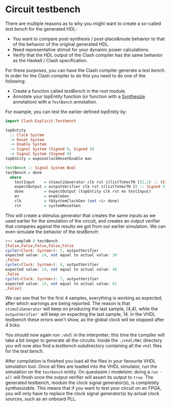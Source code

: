 # Circuit testbench

There are multiple reasons as to why you might want to create a so-called *test bench* for the generated HDL:

- You want to compare post-synthesis / post-place&route behavior to that of the behavior of the original generated HDL.
- Need representative stimuli for your dynamic power calculations.
- Verify that the HDL output of the Clash compiler has the same behavior as the Haskell / Clash specification.

For these purposes, you can have the Clash compiler generate a *test bench*.
In order for the Clash compiler to do this you need to do one of the following:

- Create a function called *testBench* in the root module.
- Annotate your *topEntity* function (or function with a [Synthesize](Clash-Tutorial.html#g:12) annotation) with a `TestBench` annotation.

For example, you can test the earlier defined *topEntity* by:

``` haskell
import Clash.Explicit.Testbench

topEntity
  :: Clock System
  -> Reset System
  -> Enable System
  -> Signal System (Signed 9, Signed 9)
  -> Signal System (Signed 9)
topEntity = exposeClockResetEnable mac

testBench :: Signal System Bool
testBench = done
  where
    testInput    = stimuliGenerator clk rst $(listToVecTH [(1,1) :: (Signed 9,Signed 9),(2,2),(3,3),(4,4)])
    expectOutput = outputVerifier clk rst $(listToVecTH [0 :: Signed 9,1,5,14,14,14,14])
    done         = expectOutput (topEntity clk rst en testInput)
    en           = enableGen
    clk          = tbSystemClockGen (not <$> done)
    rst          = systemResetGen
```

This will create a stimulus generator that creates the same inputs as we used earlier for the simulation of the circuit, and creates an output verifier that compares against the results we got from our earlier simulation.
We can even simulate the behavior of the *testBench*:

``` haskell
>>> sampleN 8 testBench
[False,False,False,False,False
cycle(<Clock: System>): 5, outputVerifier
expected value: 14, not equal to actual value: 30
,False
cycle(<Clock: System>): 6, outputVerifier
expected value: 14, not equal to actual value: 46
,False
cycle(<Clock: System>): 7, outputVerifier
expected value: 14, not equal to actual value: 62
,False]
```

We can see that for the first 4 samples, everything is working as expected, after which warnings are being reported.
The reason is that `stimuliGenerator` will keep on producing the last sample, (4,4), while the `outputVerifier'` will keep on expecting the last sample, 14.
In the VHDL testbench these errors won't show, as the global clock will be stopped after 4 ticks.

You should now again run `:vhdl` in the interpreter; this time the compiler will take a bit longer to generate all the circuits.
Inside the `./vhdl/MAC` directory you will now also find a *testbench* subdirectory containing all the `vhdl` files for the *test bench*.

After compilation is finished you load all the files in your favourite VHDL simulation tool.
Once all files are loaded into the VHDL simulator, run the simulation on the `testbench` entity.
On questasim / modelsim: doing a `run -all` will finish once the output verifier will assert its output to `true`.
The generated testbench, modulo the clock signal generator(s), is completely synthesizable.
This means that if you want to test your circuit on an FPGA, you will only have to replace the clock signal generator(s) by actual clock sources, such as an onboard PLL.
